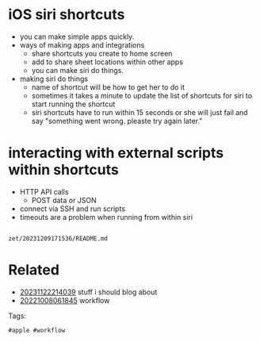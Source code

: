 # iOS siri shortcuts

- you can make simple apps quickly.
- ways of making apps and integrations
  - share shortcuts you create to home screen
  - add to share sheet locations within other apps
  - you can make siri do things.
- making siri do things
  - name of shortcut will be how to get her to do it
  - sometimes it takes a minute to update the list of shortcuts for siri to start running the shortcut
  - siri shortcuts have to run within 15 seconds or she will just fail and say "something went wrong. pleaste try again later."

# interacting with external scripts within shortcuts
- HTTP API calls
  - POST data or JSON
- connect via SSH and run scripts
- timeouts are a problem when running from within siri

```
```

` zet/20231209171536/README.md `

# Related

- [20231122214039](/zet/20231122214039/README.md) stuff i should blog about
- [20221008061845](/zet/20221008061845/README.md) workflow

Tags:

    #apple #workflow
